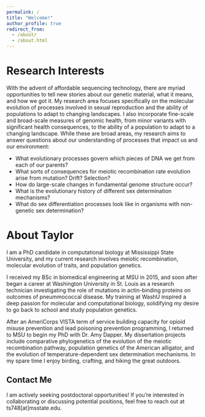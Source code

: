 ```yaml
---
permalink: /
title: "Welcome!"
author_profile: true
redirect_from: 
  - /about/
  - /about.html
---
```


Research Interests
======
With the advent of affordable sequencing technology, there are myriad opportunities to tell new stories about our genetic material, what it means, and how we got it. My research area focuses specifically on the molecular evolution of processes involved in sexual reproduction and the ability of populations to adapt to changing landscapes. I also incorporate fine-scale and broad-scale measures of genomic health, from minor variants with significant health consequences, to the ability of a population to adapt to a changing landscape. 
While these are broad areas, my research aims to answer questions about our understanding of processes that impact us and our environment: 
* What evolutionary processes govern which pieces of DNA we get from each of our parents?
* What sorts of consequences for meiotic recombination rate evolution arise from mutation? Drift? Selection?
* How do large-scale changes in fundamental genome structure occur?
* What is the evolutionary history of different sex determination mechanisms?
* What do sex differentiation processes look like in organisms with non-genetic sex determination? 

About Taylor
======
I am a PhD candidate in computational biology at Mississippi State University, and my current research involves meiotic recombination, molecular evolution of traits, and population genetics. 

I received my BSc in biomedical engineering at MSU in 2015, and soon after began a career at Washington University in St. Louis as a research technician investigating the role of mutations in actin-binding proteins on outcomes of pneummococcal disease. My training at WashU inspired a deep passion for molecular and computational biology, solidifying my desire to go back to school and study population genetics.

After an AmeriCorps VISTA term of service building capacity for opioid misuse prevention and lead poisoning prevention programming, I returned to MSU to begin my PhD with Dr. Amy Dapper. My dissertation projects include comparative phylogenetics of the evolution of the meiotic recombination pathway, population genetics of the American alligator, and the evolution of temperature-dependent sex determination mechanisms. In my spare time I enjoy birding, crafting, and hiking the great outdoors.

Contact Me
------
I am actively seeking postdoctoral opportunities! If you’re interested in collaborating or discussing potential positions, feel free to reach out at ts748[at]msstate.edu.
